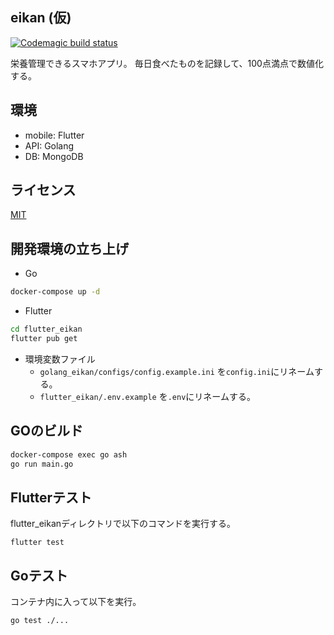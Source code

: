 ## eikan (仮)
[![Codemagic build status](https://api.codemagic.io/apps/60108cf2cb2f385f48eaa129/my-workflow/status_badge.svg)](https://codemagic.io/apps/60108cf2cb2f385f48eaa129)
[![<CircleCI>](https://circleci.com/gh/ksrnnb/eikan.svg?style=shield)](https://app.circleci.com/pipelines/github/ksrnnb/eikan)


栄養管理できるスマホアプリ。
毎日食べたものを記録して、100点満点で数値化する。

## 環境
- mobile: Flutter
- API: Golang
- DB: MongoDB

## ライセンス
[MIT](LICENSE.md)

## 開発環境の立ち上げ
- Go
```bash
docker-compose up -d
```
- Flutter
```bash
cd flutter_eikan
flutter pub get
```
- 環境変数ファイル
  - `golang_eikan/configs/config.example.ini` を`config.ini`にリネームする。
  - `flutter_eikan/.env.example` を`.env`にリネームする。

## GOのビルド
```bash
docker-compose exec go ash
go run main.go
```

## Flutterテスト
flutter_eikanディレクトリで以下のコマンドを実行する。
```
flutter test
```

## Goテスト
コンテナ内に入って以下を実行。
```
go test ./...
```